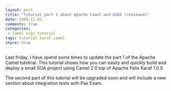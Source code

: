 ```yaml
---
layout: post
title: "Tutorial part 1 about Apache Camel and OSGI (reviewed)"
date: 2009-11-02
comments: true
categories:
 - camel osgi tutorial
tags: tutorial karaf camel
share: true
---
```


Last friday, I have spend some times to update the part 1 of the Apache Camel tutotrial. This tutorial shows how you can easily and quickly build and deploy a small SOA project using Camel 2.0 top of Apache Felix Karaf 1.0.0

The second part of this tutorial will be upgraded soon and will include a new section about integration tests with Pax Exam.
